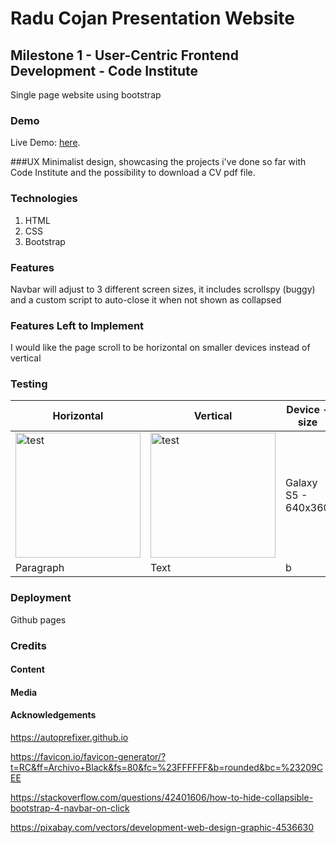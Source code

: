 
# Radu Cojan Presentation Website
## Milestone 1 - User-Centric Frontend Development - Code Institute 

Single page website using bootstrap 


### Demo
Live Demo: [here](https://cojanradu.github.io/Milestone_1/).

###UX
Minimalist design, showcasing the projects i've done so far with Code Institute and the possibility to download a CV pdf file.

### Technologies
1. HTML
2. CSS
3. Bootstrap


### Features
Navbar will adjust to 3 different screen sizes, it includes scrollspy (buggy) and a custom script to auto-close it when not shown as collapsed

### Features Left to Implement
I would like the page scroll to be horizontal on smaller devices instead of vertical


### Testing
| Horizontal| Vertical|Device - size|
| ----------- | ----------- | --------- |
| <img src="https://github.com/CojanRadu/Milestone_1/blob/master/assets/img/test_images/01-H.png" alt="test" width="200"/>     | <img src="https://github.com/CojanRadu/Milestone_1/blob/master/assets/img/test_images/01-V.png" alt="test" height="200"/>|Galaxy S5 - 640x360|
| Paragraph   | Text        |b|



### Deployment
Github pages


### Credits

#### Content


#### Media

#### Acknowledgements

https://autoprefixer.github.io

https://favicon.io/favicon-generator/?t=RC&ff=Archivo+Black&fs=80&fc=%23FFFFFF&b=rounded&bc=%23209CEE


https://stackoverflow.com/questions/42401606/how-to-hide-collapsible-bootstrap-4-navbar-on-click



https://pixabay.com/vectors/development-web-design-graphic-4536630
